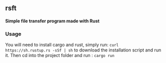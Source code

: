 ## rsft
#### Simple file transfer program made with Rust

### Usage
You will need to install cargo and rust, simply run: `curl https://sh.rustup.rs -sSf | sh` to download the installation script and run it.
Then cd into the project folder and run : `cargo run`

